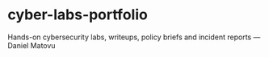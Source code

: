 # cyber-labs-portfolio
Hands-on cybersecurity labs, writeups, policy briefs and incident reports — Daniel Matovu
